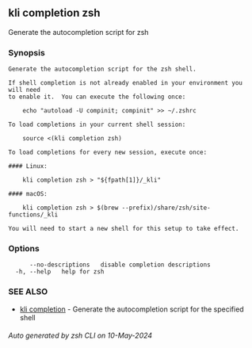 ## kli completion zsh

Generate the autocompletion script for zsh

### Synopsis

```
Generate the autocompletion script for the zsh shell.

If shell completion is not already enabled in your environment you will need
to enable it.  You can execute the following once:

	echo "autoload -U compinit; compinit" >> ~/.zshrc

To load completions in your current shell session:

	source <(kli completion zsh)

To load completions for every new session, execute once:

#### Linux:

	kli completion zsh > "${fpath[1]}/_kli"

#### macOS:

	kli completion zsh > $(brew --prefix)/share/zsh/site-functions/_kli

You will need to start a new shell for this setup to take effect.

```

### Options

```
      --no-descriptions   disable completion descriptions
  -h, --help   help for zsh
```

### SEE ALSO

* [kli completion](kli_completion.md)  - Generate the autocompletion script for the specified shell

###### Auto generated by zsh CLI on 10-May-2024
